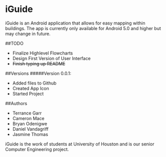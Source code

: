 # iGuide
iGuide is an Android application that allows for easy mapping within buildings. The app is currently
only available for Android 5.0 and higher but may change in future.

##TODO
  * Finalize Highlevel Flowcharts 
  * Design First Version of User Interface
  * ~~Finish typing up README~~
 
##Versions
#####Version 0.0.1:
  * Added files to Github
  * Created App Icon
  * Started Project

##Authors
  * Terrance Garr
  * Cameron Mace
  * Bryan Odenigwe
  * Daniel Vandagriff
  * Jasmine Thomas

iGuide is the work of students at University of Houston and is our senior Computer Engineering project.
